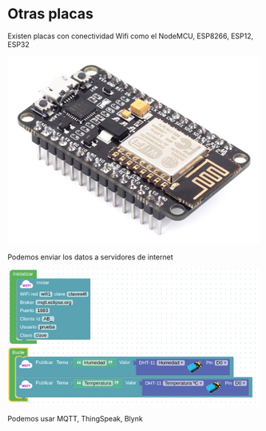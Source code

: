 # Otras placas 
Existen placas con conectividad Wifi como el NodeMCU, ESP8266, ESP12, ESP32

![](./images/NodeMCU-%E2%80%93-Board-de-desarrollo-con-m%C3%B3dulo-ESP8266-WiFi-y-Lua-1.jpg)

Podemos enviar los datos a servidores de internet

![EnvioDatos](./images/EnvioDatos.png)

Podemos usar MQTT, ThingSpeak, Blynk